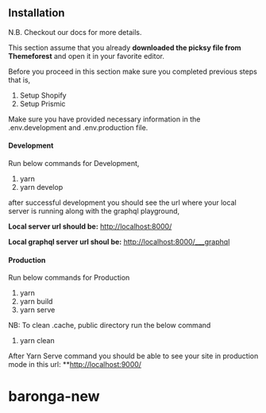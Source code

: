 ## Installation

N.B. Checkout our docs for more details.

This section assume that you already **downloaded the picksy file from Themeforest** and open it in your favorite editor.

Before you proceed in this section make sure you completed previous steps that is,

1. Setup Shopify
2. Setup Prismic

Make sure you have provided necessary information in the .env.development and .env.production file.

#### Development

Run below commands for Development,

1. yarn
2. yarn develop

after successful development you should see the url where your local server is running along with the graphql playground,

**Local server url should be:** [http://localhost:8000/](http://localhost:8000/)

**Local graphql server url shoul be:** [http://localhost:8000/\_\_\_graphql](http://localhost:8000/___graphql)

####

#### Production

Run below commands for Production

1. yarn
2. yarn build
3. yarn serve

NB: To clean .cache, public directory run the below command

1. yarn clean

After Yarn Serve command you should be able to see your site in production mode in this url: \*\*[http://localhost:9000/](http://localhost:8000/)
# baronga-new
